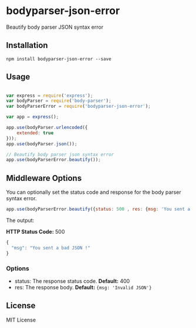# bodyparser-json-error
Beautify body parser JSON syntax error

## Installation

```
npm install bodyparser-json-error --save
```

## Usage

```javascript

var express = require('express');
var bodyParser = require('body-parser');
var bodyParserError = require('bodyparser-json-error');

var app = express();

app.use(bodyParser.urlencoded({
    extended: true
}));
app.use(bodyParser.json());

// Beautify body parser json syntax error
app.use(bodyParserError.beautify());

```

## Middleware Options
You can optionally set the status code and response for the body parser syntax error.

```javascript
app.use(bodyParserError.beautify({status: 500 , res: {msg: 'You sent a bad JSON !'}}));
```

The output:

**HTTP Status Code:** 500 

```javascript
{
  "msg": "You sent a bad JSON !"
}
```

### Options
* status: The response status code. **Default:** 400
* res: The response body. **Default:** ``{msg: 'Invalid JSON'}``

## License
MIT License
